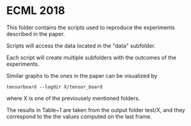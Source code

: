 # ECML 2018

This folder contains the scripts used to reproduce the experiments described in the paper.

Scripts will access the data located in the "data" subfolder.

Each script will create multiple subfolders with the outcomes of the experiments.

Similar graphs to the ones in the paper can be visualized by 

    tensorboard --logdir X/tensor_board

where X is one of the previousely mentioned folders.

The results in Table~1 are taken from the output folder test/X, and they correspond to the 
the values computed on the last frame.

